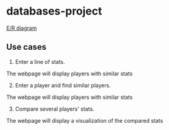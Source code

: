 # databases-project

[E/R diagram](https://drive.google.com/file/d/0Bzg6z2d1E-f3V0ZwODh4WlhYdXM/view?usp=sharing)

## Use cases
1. Enter a line of stats.

  The webpage will display players with similar stats

2. Enter a player and find similar players.

  The webpage will display players with similar stats

3. Compare several players' stats.

  The webpage will display a visualization of the compared stats
